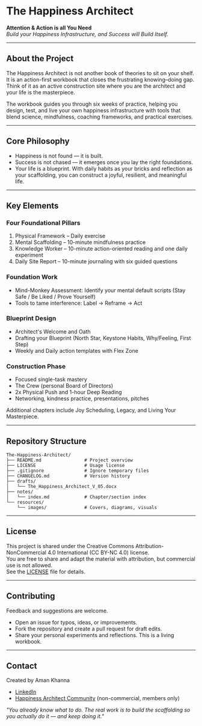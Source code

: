 # The Happiness Architect

**Attention & Action is all You Need**  
*Build your Happiness Infrastructure, and Success will Build Itself.*

---

## About the Project
The Happiness Architect is not another book of theories to sit on your shelf.  
It is an action-first workbook that closes the frustrating knowing–doing gap.  
Think of it as an active construction site where you are the architect and your life is the masterpiece.

The workbook guides you through six weeks of practice, helping you design, test, and live your own happiness infrastructure with tools that blend science, mindfulness, coaching frameworks, and practical exercises.

---

## Core Philosophy
- Happiness is not found — it is built.  
- Success is not chased — it emerges once you lay the right foundations.  
- Your life is a blueprint. With daily habits as your bricks and reflection as your scaffolding, you can construct a joyful, resilient, and meaningful life.

---

## Key Elements

### Four Foundational Pillars
1. Physical Framework – Daily exercise  
2. Mental Scaffolding – 10-minute mindfulness practice  
3. Knowledge Worker – 10-minute action-oriented reading and one daily experiment  
4. Daily Site Report – 10-minute journaling with six guided questions  

### Foundation Work
- Mind-Monkey Assessment: Identify your mental default scripts (Stay Safe / Be Liked / Prove Yourself)  
- Tools to tame interference: Label → Reframe → Act  

### Blueprint Design
- Architect's Welcome and Oath  
- Drafting your Blueprint (North Star, Keystone Habits, Why/Feeling, First Step)  
- Weekly and Daily action templates with Flex Zone  

### Construction Phase
- Focused single-task mastery  
- The Crew (personal Board of Directors)  
- 2x Physical Push and 1-hour Deep Reading  
- Networking, kindness practice, presentations, pitches  

Additional chapters include Joy Scheduling, Legacy, and Living Your Masterpiece.

---

## Repository Structure
```
The-Happiness-Architect/
├── README.md                # Project overview
├── LICENSE                  # Usage license
├── .gitignore               # Ignore temporary files
├── CHANGELOG.md             # Version history
├── drafts/
│   └── The_Happiness_Architect_V_05.docx
├── notes/
│   └── index.md             # Chapter/section index
└── resources/
    └── images/              # Covers, diagrams, visuals
```

---

## License
This project is shared under the Creative Commons Attribution-NonCommercial 4.0 International (CC BY-NC 4.0) license.  
You are free to share and adapt the material with attribution, but commercial use is not allowed.  
See the [LICENSE](LICENSE) file for details.

---

## Contributing
Feedback and suggestions are welcome.  
- Open an issue for typos, ideas, or improvements.  
- Fork the repository and create a pull request for draft edits.  
- Share your personal experiments and reflections. This is a living workbook.

---

## Contact
Created by Aman Khanna  
- [LinkedIn](https://www.linkedin.com/in/aman-khanna-104ba1202)  
- [Happiness Architect Community](https://happiness-architect.org) (non-commercial, members only)  

*"You already know what to do. The real work is to build the scaffolding so you actually do it — and keep doing it."*
